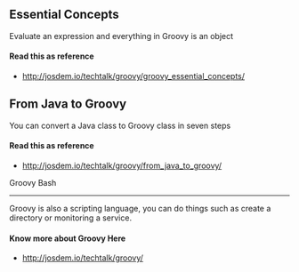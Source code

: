 Essential Concepts
---------------------------------

Evaluate an expression and everything in Groovy is an object


#### Read this as reference

* http://josdem.io/techtalk/groovy/groovy_essential_concepts/

From Java to Groovy
-----------------------------------

You can convert a Java class to Groovy class in seven steps

#### Read this as reference

* http://josdem.io/techtalk/groovy/from_java_to_groovy/


Groovy Bash

-----------------------------------

Groovy is also a scripting language, you can do things such as create a directory or monitoring a service.

#### Know more about Groovy Here

* http://josdem.io/techtalk/groovy/